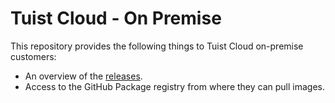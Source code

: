 # Tuist Cloud - On Premise

This repository provides the following things to Tuist Cloud on-premise customers:

- An overview of the [releases](https://github.com/tuist/cloud-on-premise/releases).
- Access to the GitHub Package registry from where they can pull images.
